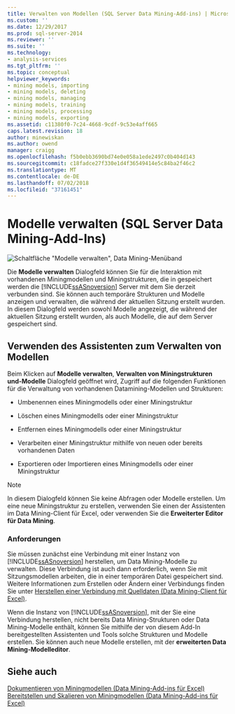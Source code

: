 ```yaml
---
title: Verwalten von Modellen (SQL Server Data Mining-Add-ins) | Microsoft-Dokumentation
ms.custom: ''
ms.date: 12/29/2017
ms.prod: sql-server-2014
ms.reviewer: ''
ms.suite: ''
ms.technology:
- analysis-services
ms.tgt_pltfrm: ''
ms.topic: conceptual
helpviewer_keywords:
- mining models, importing
- mining models, deleting
- mining models, managing
- mining models, training
- mining models, processing
- mining models, exporting
ms.assetid: c11380f0-7c24-4668-9cdf-9c53e4aff665
caps.latest.revision: 18
author: minewiskan
ms.author: owend
manager: craigg
ms.openlocfilehash: f5b0ebb3690bd74e0e058a1ede2497c0b404d143
ms.sourcegitcommit: c18fadce27f330e1d4f36549414e5c84ba2f46c2
ms.translationtype: MT
ms.contentlocale: de-DE
ms.lasthandoff: 07/02/2018
ms.locfileid: "37161451"
---
```

# <a name="manage-models-sql-server-data-mining-add-ins"></a>Modelle verwalten (SQL Server Data Mining-Add-Ins)
  ![Schaltfläche "Modelle verwalten", Data Mining-Menüband](media/dmc-manage.gif "Modelle verwalten-Schaltfläche, Data Mining-Menüband")  
  
 Die **Modelle verwalten** Dialogfeld können Sie für die Interaktion mit vorhandenen Miningmodellen und Miningstrukturen, die in gespeichert werden die [!INCLUDE[ssASnoversion](../includes/ssasnoversion-md.md)] Server mit dem Sie derzeit verbunden sind. Sie können auch temporäre Strukturen und Modelle anzeigen und verwalten, die während der aktuellen Sitzung erstellt wurden. In diesem Dialogfeld werden sowohl Modelle angezeigt, die während der aktuellen Sitzung erstellt wurden, als auch Modelle, die auf dem Server gespeichert sind.  
  
## <a name="using-the-manage-models-wizard"></a>Verwenden des Assistenten zum Verwalten von Modellen  
 Beim Klicken auf **Modelle verwalten**, **Verwalten von Miningstrukturen und-Modelle** Dialogfeld geöffnet wird, Zugriff auf die folgenden Funktionen für die Verwaltung von vorhandenen Datamining-Modellen und Strukturen:  
  
-   Umbenennen eines Miningmodells oder einer Miningstruktur  
  
-   Löschen eines Miningmodells oder einer Miningstruktur  
  
-   Entfernen eines Miningmodells oder einer Miningstruktur  
  
-   Verarbeiten einer Miningstruktur mithilfe von neuen oder bereits vorhandenen Daten  
  
-   Exportieren oder Importieren eines Miningmodells oder einer Miningstruktur  
  
> [!NOTE]  
>  In diesem Dialogfeld können Sie keine Abfragen oder Modelle erstellen. Um eine neue Miningstruktur zu erstellen, verwenden Sie einen der Assistenten im Data Mining-Client für Excel, oder verwenden Sie die **Erweiterter Editor für Data Mining**.  
  
### <a name="requirements"></a>Anforderungen  
 Sie müssen zunächst eine Verbindung mit einer Instanz von [!INCLUDE[ssASnoversion](../includes/ssasnoversion-md.md)] herstellen, um Data Mining-Modelle zu verwalten. Diese Verbindung ist auch dann erforderlich, wenn Sie mit Sitzungsmodellen arbeiten, die in einer temporären Datei gespeichert sind. Weitere Informationen zum Erstellen oder Ändern einer Verbindungs finden Sie unter [Herstellen einer Verbindung mit Quelldaten &#40;Data Mining-Client für Excel&#41;](connect-to-source-data-data-mining-client-for-excel.md).  
  
 Wenn die Instanz von [!INCLUDE[ssASnoversion](../includes/ssasnoversion-md.md)], mit der Sie eine Verbindung herstellen, nicht bereits Data Mining-Strukturen oder Data Mining-Modelle enthält, können Sie mithilfe der von diesem Add-In bereitgestellten Assistenten und Tools solche Strukturen und Modelle erstellen. Sie können auch neue Modelle erstellen, mit der **erweiterten Data Mining-Modelleditor**.  
  
## <a name="see-also"></a>Siehe auch  
 [Dokumentieren von Miningmodellen &#40;Data Mining-Add-ins für Excel&#41;](documenting-mining-models-data-mining-add-ins-for-excel.md)   
 [Bereitstellen und Skalieren von Miningmodellen &#40;Data Mining-Add-ins für Excel&#41;](deploying-and-scaling-mining-models-data-mining-add-ins-for-excel.md)   

  
